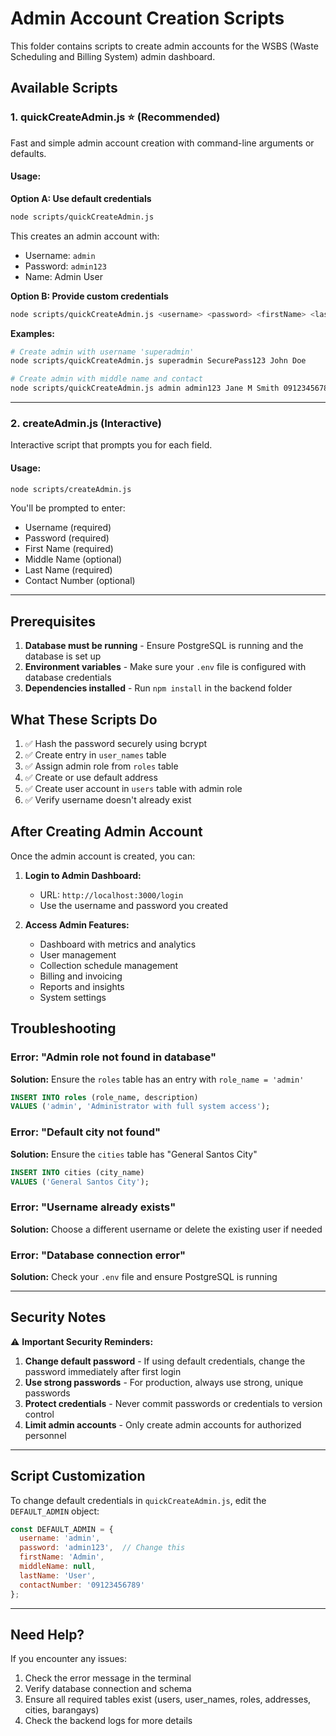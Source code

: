# Admin Account Creation Scripts

This folder contains scripts to create admin accounts for the WSBS (Waste Scheduling and Billing System) admin dashboard.

## Available Scripts

### 1. **quickCreateAdmin.js** ⭐ (Recommended)
Fast and simple admin account creation with command-line arguments or defaults.

#### Usage:

**Option A: Use default credentials**
```bash
node scripts/quickCreateAdmin.js
```
This creates an admin account with:
- Username: `admin`
- Password: `admin123`
- Name: Admin User

**Option B: Provide custom credentials**
```bash
node scripts/quickCreateAdmin.js <username> <password> <firstName> <lastName>
```

**Examples:**
```bash
# Create admin with username 'superadmin'
node scripts/quickCreateAdmin.js superadmin SecurePass123 John Doe

# Create admin with middle name and contact
node scripts/quickCreateAdmin.js admin admin123 Jane M Smith 09123456789
```

---

### 2. **createAdmin.js** (Interactive)
Interactive script that prompts you for each field.

#### Usage:
```bash
node scripts/createAdmin.js
```

You'll be prompted to enter:
- Username (required)
- Password (required)
- First Name (required)
- Middle Name (optional)
- Last Name (required)
- Contact Number (optional)

---

## Prerequisites

1. **Database must be running** - Ensure PostgreSQL is running and the database is set up
2. **Environment variables** - Make sure your `.env` file is configured with database credentials
3. **Dependencies installed** - Run `npm install` in the backend folder

## What These Scripts Do

1. ✅ Hash the password securely using bcrypt
2. ✅ Create entry in `user_names` table
3. ✅ Assign admin role from `roles` table
4. ✅ Create or use default address
5. ✅ Create user account in `users` table with admin role
6. ✅ Verify username doesn't already exist

## After Creating Admin Account

Once the admin account is created, you can:

1. **Login to Admin Dashboard:**
   - URL: `http://localhost:3000/login`
   - Use the username and password you created

2. **Access Admin Features:**
   - Dashboard with metrics and analytics
   - User management
   - Collection schedule management
   - Billing and invoicing
   - Reports and insights
   - System settings

## Troubleshooting

### Error: "Admin role not found in database"
**Solution:** Ensure the `roles` table has an entry with `role_name = 'admin'`

```sql
INSERT INTO roles (role_name, description) 
VALUES ('admin', 'Administrator with full system access');
```

### Error: "Default city not found"
**Solution:** Ensure the `cities` table has "General Santos City"

```sql
INSERT INTO cities (city_name) 
VALUES ('General Santos City');
```

### Error: "Username already exists"
**Solution:** Choose a different username or delete the existing user if needed

### Error: "Database connection error"
**Solution:** Check your `.env` file and ensure PostgreSQL is running

---

## Security Notes

⚠️ **Important Security Reminders:**

1. **Change default password** - If using default credentials, change the password immediately after first login
2. **Use strong passwords** - For production, always use strong, unique passwords
3. **Protect credentials** - Never commit passwords or credentials to version control
4. **Limit admin accounts** - Only create admin accounts for authorized personnel

---

## Script Customization

To change default credentials in `quickCreateAdmin.js`, edit the `DEFAULT_ADMIN` object:

```javascript
const DEFAULT_ADMIN = {
  username: 'admin',
  password: 'admin123',  // Change this
  firstName: 'Admin',
  middleName: null,
  lastName: 'User',
  contactNumber: '09123456789'
};
```

---

## Need Help?

If you encounter any issues:
1. Check the error message in the terminal
2. Verify database connection and schema
3. Ensure all required tables exist (users, user_names, roles, addresses, cities, barangays)
4. Check the backend logs for more details
